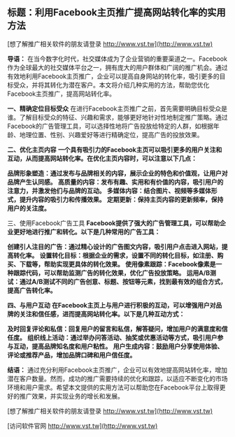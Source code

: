 ## **标题：利用Facebook主页推广提高网站转化率的实用方法**

[想了解推广相关软件的朋友请登录 http://www.vst.tw](http://www.vst.tw)

**导语：**
在当今数字化时代，社交媒体成为了企业营销的重要渠道之一。Facebook作为全球最大的社交媒体平台之一，拥有庞大的用户群体和广阔的推广机会。通过有效地利用Facebook主页推广，企业可以提高自身网站的转化率，吸引更多的目标受众，并将其转化为潜在客户。本文将介绍几种实用的方法，帮助您优化Facebook主页推广，提高网站转化率。

**一、精确定位目标受众**
在进行Facebook主页推广之前，首先需要明确目标受众是谁。了解目标受众的特征、兴趣和需求，能够更好地针对性地制定推广策略。通过Facebook的广告管理工具，可以选择性地将广告投放给特定的人群，如根据年龄、地理位置、性别、兴趣爱好等进行精确定位，提高广告的投放效果。

**二、优化主页内容**
**一个具有吸引力的Facebook主页可以吸引更多的用户关注和互动，从而提高网站转化率。在优化主页内容时，可以注意以下几点：**

**品牌形象塑造：通过发布与品牌相关的内容，展示企业的特色和价值观，让用户对品牌产生认同感。**
**高质量的内容：发布有趣、实用和有价值的内容，吸引用户的注意力，并激发他们与品牌的互动。**
**多媒体内容：结合图片、视频等多媒体形式，提升内容的吸引力和传播效果。**
**定期更新：保持主页内容的更新频率，保持用户的关注度。**

三、使用Facebook广告工具
**Facebook提供了强大的广告管理工具，可以帮助企业更好地进行推广和转化。以下是几种常用的广告工具：**

**创建引人注目的广告：通过精心设计的广告图文内容，吸引用户点击进入网站，提高转化率。**
**设置转化目标：根据企业的需求，设置不同的转化目标，如注册、购买、下载等，帮助实现更具体的转化效果。**
**使用像素跟踪：Facebook像素是一种跟踪代码，可以帮助监测广告的转化效果，优化广告投放策略。**
**运用A/B测试：通过A/B测试不同的广告创意、标题、按钮等元素，找到最有效的组合方式，提高广告转化率。**

**四、与用户互动**
**在Facebook主页上与用户进行积极的互动，可以增强用户对品牌的关注和信任感，进而提高网站转化率。以下是几种互动方式：**

**及时回复评论和私信：回复用户的留言和私信，解答疑问，增加用户的满意度和信任度。**
**组织线上活动：通过举办问答活动、抽奖或优惠活动等方式，吸引用户参与互动，提高品牌知名度和用户粘性。**
**用户生成内容：鼓励用户分享使用体验、评论或推荐产品，增加品牌口碑和用户信任度。**

**结语：**
通过充分利用Facebook主页推广，企业可以有效地提高网站转化率，增加潜在客户数量。然而，成功的推广需要持续的优化和跟踪，以适应不断变化的市场环境和用户需求。希望本文提供的实用方法可以帮助您在Facebook平台上取得更好的推广效果，并实现业务的增长和发展。

[想了解推广相关软件的朋友请登录 http://www.vst.tw](http://www.vst.tw)


[访问软件官网 http://www.vst.tw](http://www.vst.tw)
